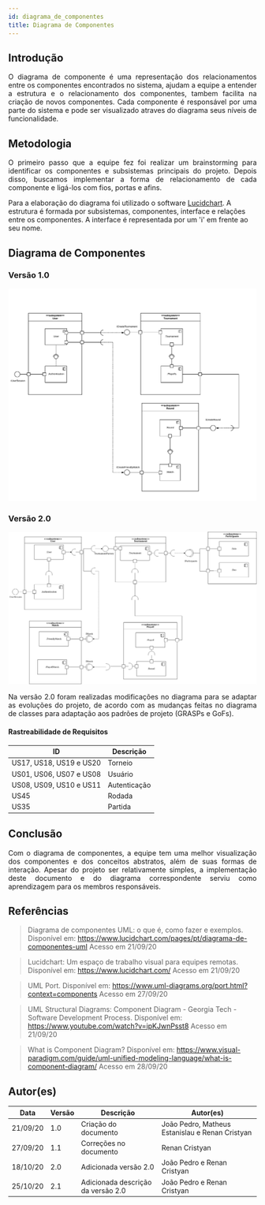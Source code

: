 ```yaml
---
id: diagrama_de_componentes
title: Diagrama de Componentes
---
```



## Introdução

<p align = "justify">
O diagrama de componente é uma representação dos relacionamentos entre os componentes encontrados no sistema, ajudam a equipe a entender a estrutura e o relacionamento dos componentes, tambem facilita na criação de novos componentes. Cada componente é responsável por uma parte do sistema e pode ser visualizado atraves do diagrama seus níveis de funcionalidade.
</p>

## Metodologia

<p align = "justify">
O primeiro passo que a equipe fez foi realizar um brainstorming para identificar os componentes e subsistemas principais do projeto. Depois disso, buscamos implementar a forma de relacionamento de cada componente e ligá-los com fios, portas e afins.

Para a elaboração do diagrama foi utilizado o software [Lucidchart](https://www.lucidchart.com). A estrutura é formada por subsistemas, componentes, interface e relações entre os componentes. A interface é representada por um 'i' em frente ao seu nome.
</p>

## Diagrama de Componentes

### Versão 1.0

![![diagrama de componentes](../assets/Diagrama_componentes/diagrama_de_componentes.png)](../assets/Diagrama_componentes/diagrama_de_componentes.png)

### Versão 2.0

![![diagrama de componentes](../assets/Diagrama_componentes/diagrama_de_componentesV2.0.png)](../assets/Diagrama_componentes/diagrama_de_componentesV2.0.png)

<p align = "justify">
Na versão 2.0 foram realizadas modificações no diagrama para se adaptar as evoluções do projeto, de acordo com as mudanças feitas no diagrama de classes para adaptação aos padrões de projeto (GRASPs e GoFs). 
</p>

#### Rastreabilidade de Requisitos

| ID|Descrição|
|---|---|
|US17, US18, US19 e US20|Torneio|
|US01, US06, US07 e US08|Usuário|
|US08, US09, US10 e US11 |Autenticação|
|US45 |Rodada|
|US35|Partida|

## Conclusão

<p align = "justify">
Com o diagrama de componentes, a equipe tem uma melhor visualização dos componentes e dos conceitos abstratos, além de suas formas de interação. Apesar do projeto ser relativamente simples, a implementação deste documento e do diagrama correspondente serviu como aprendizagem para os membros responsáveis.
</p>

## Referências

> Diagrama de componentes UML: o que é, como fazer e exemplos. Disponível em: https://www.lucidchart.com/pages/pt/diagrama-de-componentes-uml Acesso em 21/09/20

> Lucidchart: Um espaço de trabalho visual para equipes remotas. Disponível em: https://www.lucidchart.com/ Acesso em 21/09/20

> UML Port. Disponível em: https://www.uml-diagrams.org/port.html?context=components Acesso em 27/09/20

> UML Structural Diagrams: Component Diagram - Georgia Tech - Software Development Process. Disponível em: https://www.youtube.com/watch?v=ipKJwnPsst8 Acesso em 21/09/20

> What is Component Diagram? Disponível em: https://www.visual-paradigm.com/guide/uml-unified-modeling-language/what-is-component-diagram/ Acesso em 28/09/20

## Autor(es)
| Data | Versão | Descrição | Autor(es) |
| -- | -- | -- | -- |
| 21/09/20 | 1.0 | Criação do documento | João Pedro, Matheus Estanislau e Renan Cristyan | 
| 27/09/20 | 1.1 | Correções no documento | Renan Cristyan | 
| 18/10/20 | 2.0 | Adicionada versão 2.0 | João Pedro e Renan Cristyan | 
| 25/10/20 | 2.1 | Adicionada descrição da versão 2.0 | João Pedro e Renan Cristyan | 